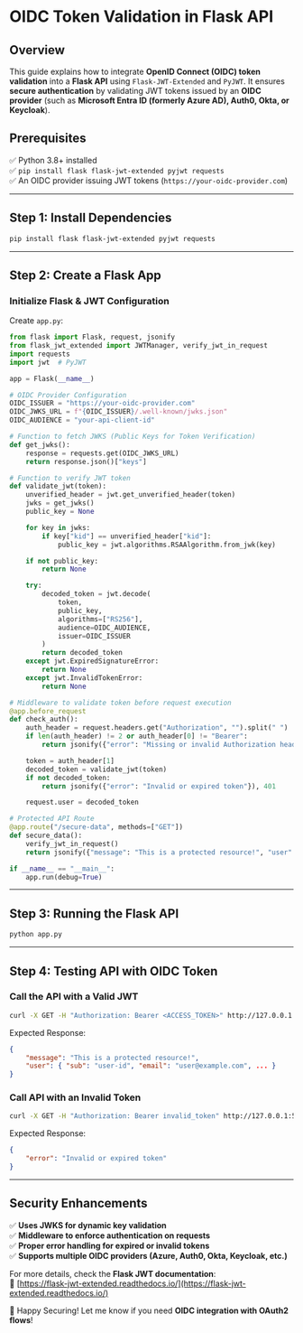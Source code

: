 # **OIDC Token Validation in Flask API**

## **Overview**
This guide explains how to integrate **OpenID Connect (OIDC) token validation** into a **Flask API** using `Flask-JWT-Extended` and `PyJWT`. It ensures **secure authentication** by validating JWT tokens issued by an **OIDC provider** (such as **Microsoft Entra ID (formerly Azure AD), Auth0, Okta, or Keycloak**).

## **Prerequisites**
✅ Python 3.8+ installed  
✅ `pip install flask flask-jwt-extended pyjwt requests`  
✅ An OIDC provider issuing JWT tokens (`https://your-oidc-provider.com`)  

---

## **Step 1: Install Dependencies**
```bash
pip install flask flask-jwt-extended pyjwt requests
```

---

## **Step 2: Create a Flask App**
### **Initialize Flask & JWT Configuration**
Create `app.py`:
```python
from flask import Flask, request, jsonify
from flask_jwt_extended import JWTManager, verify_jwt_in_request
import requests
import jwt  # PyJWT

app = Flask(__name__)

# OIDC Provider Configuration
OIDC_ISSUER = "https://your-oidc-provider.com"
OIDC_JWKS_URL = f"{OIDC_ISSUER}/.well-known/jwks.json"
OIDC_AUDIENCE = "your-api-client-id"

# Function to fetch JWKS (Public Keys for Token Verification)
def get_jwks():
    response = requests.get(OIDC_JWKS_URL)
    return response.json()["keys"]

# Function to verify JWT token
def validate_jwt(token):
    unverified_header = jwt.get_unverified_header(token)
    jwks = get_jwks()
    public_key = None

    for key in jwks:
        if key["kid"] == unverified_header["kid"]:
            public_key = jwt.algorithms.RSAAlgorithm.from_jwk(key)

    if not public_key:
        return None

    try:
        decoded_token = jwt.decode(
            token,
            public_key,
            algorithms=["RS256"],
            audience=OIDC_AUDIENCE,
            issuer=OIDC_ISSUER
        )
        return decoded_token
    except jwt.ExpiredSignatureError:
        return None
    except jwt.InvalidTokenError:
        return None

# Middleware to validate token before request execution
@app.before_request
def check_auth():
    auth_header = request.headers.get("Authorization", "").split(" ")
    if len(auth_header) != 2 or auth_header[0] != "Bearer":
        return jsonify({"error": "Missing or invalid Authorization header"}), 401

    token = auth_header[1]
    decoded_token = validate_jwt(token)
    if not decoded_token:
        return jsonify({"error": "Invalid or expired token"}), 401

    request.user = decoded_token

# Protected API Route
@app.route("/secure-data", methods=["GET"])
def secure_data():
    verify_jwt_in_request()
    return jsonify({"message": "This is a protected resource!", "user": request.user})

if __name__ == "__main__":
    app.run(debug=True)
```

---

## **Step 3: Running the Flask API**
```bash
python app.py
```

---

## **Step 4: Testing API with OIDC Token**
### **Call the API with a Valid JWT**
```bash
curl -X GET -H "Authorization: Bearer <ACCESS_TOKEN>" http://127.0.0.1:5000/secure-data
```
Expected Response:
```json
{
    "message": "This is a protected resource!",
    "user": { "sub": "user-id", "email": "user@example.com", ... }
}
```

### **Call API with an Invalid Token**
```bash
curl -X GET -H "Authorization: Bearer invalid_token" http://127.0.0.1:5000/secure-data
```
Expected Response:
```json
{
    "error": "Invalid or expired token"
}
```

---

## **Security Enhancements**
✅ **Uses JWKS for dynamic key validation**  
✅ **Middleware to enforce authentication on requests**  
✅ **Proper error handling for expired or invalid tokens**  
✅ **Supports multiple OIDC providers (Azure, Auth0, Okta, Keycloak, etc.)**  

For more details, check the **Flask JWT documentation**:  
🔗 [https://flask-jwt-extended.readthedocs.io/](https://flask-jwt-extended.readthedocs.io/)

🚀 Happy Securing! Let me know if you need **OIDC integration with OAuth2 flows**!  
```
